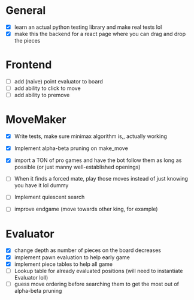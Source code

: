 # General
- [x] learn an actual python testing library and make real tests lol
- [x] make this the backend for a react page where you can drag and drop the pieces

# Frontend
- [ ] add (naive) point evaluator to board
- [ ] add ability to click to move
- [ ] add ability to premove

# MoveMaker
- [x] Write tests, make sure minimax algorithm is,, actually working
- [x] Implement alpha-beta pruning on make_move
- [x] import a TON of pro games and have the bot follow them as long as possible (or just manny well-established openings)

- [ ] When it finds a forced mate, play those moves instead of just knowing you have it lol dummy
- [ ] Implement quiescent search
- [ ] improve endgame (move towards other king, for example)

# Evaluator
- [x] change depth as number of pieces on the board decreases
- [x] implement pawn evaluation to help early game
- [x] implement piece tables to help all game
- [ ] Lookup table for already evaluated positions (will need to instantiate Evaluator loll)
- [ ] guess move ordering before searching them to get the most out of alpha-beta pruning